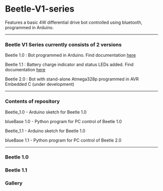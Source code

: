 # Beetle-V1-series
Features a basic 4W differential drive bot controlled using bluetooth, programmed in Arduino.

---------------------------------------------------

### Beetle V1 Series currently consists of 2 versions

Beetle 1.0 : Bot programmed in Arduino. Find documentation [here](https://drive.google.com/file/d/1O8jsXvyHGSvJ-NoJk-A0u-jEzZmBzqlN/view?usp=sharing)

Beetle 1.1 : Battery charge indicator and status LEDs added. Find documentation [here](https://drive.google.com/file/d/1F99GfaOCCNUwm-hSwoWTLs1zhBT_0lGp/view?usp=sharing)

Beetle 2.0 : Bot with stand-alone Atmega328p programmed in AVR Embedded C (under development)

-----------------------------------------------------

### Contents of repository
Beetle_1.0 - Arduino sketch for Beetle 1.0

blueBase 1.0 - Python program for PC control of Beetle 1.0 

Beetle_1.1 - Arduino sketch for Beetle 1.0

blueBase 1.1 - Python program for PC control of Beetle 2.0

------------------------------------------------------

### Beetle 1.0

### Beetle 1.1

### Gallery
